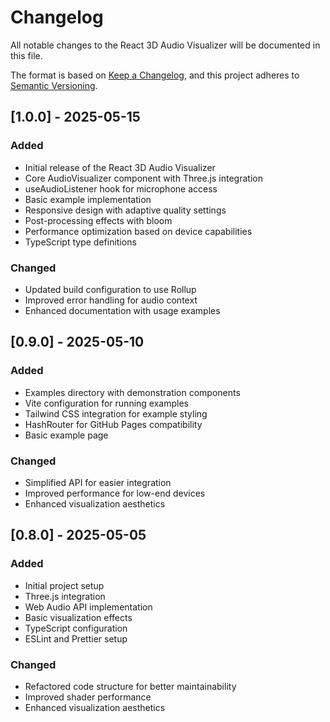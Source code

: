 # Changelog

All notable changes to the React 3D Audio Visualizer will be documented in this file.

The format is based on [Keep a Changelog](https://keepachangelog.com/en/1.0.0/),
and this project adheres to [Semantic Versioning](https://semver.org/spec/v2.0.0.html).

## [1.0.0] - 2025-05-15

### Added
- Initial release of the React 3D Audio Visualizer
- Core AudioVisualizer component with Three.js integration
- useAudioListener hook for microphone access
- Basic example implementation
- Responsive design with adaptive quality settings
- Post-processing effects with bloom
- Performance optimization based on device capabilities
- TypeScript type definitions

### Changed
- Updated build configuration to use Rollup
- Improved error handling for audio context
- Enhanced documentation with usage examples

## [0.9.0] - 2025-05-10

### Added
- Examples directory with demonstration components
- Vite configuration for running examples
- Tailwind CSS integration for example styling
- HashRouter for GitHub Pages compatibility
- Basic example page

### Changed
- Simplified API for easier integration
- Improved performance for low-end devices
- Enhanced visualization aesthetics

## [0.8.0] - 2025-05-05

### Added
- Initial project setup
- Three.js integration
- Web Audio API implementation
- Basic visualization effects
- TypeScript configuration
- ESLint and Prettier setup

### Changed
- Refactored code structure for better maintainability
- Improved shader performance
- Enhanced visualization aesthetics
